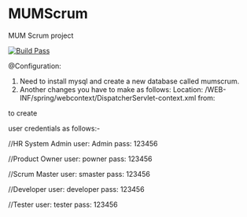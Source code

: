 # MUMScrum
MUM Scrum project

<a title="GitHub MUMScrum" href="https://github.com/masudjbd/MUMScrum" >
<img src="https://travis-ci.org/masudjbd/MUMScrum.svg?branch=master" alt="Build Pass" />
</a>

@Configuration: 
1. Need to install mysql and create a new database called mumscrum.
2. Another changes you have to make as follows:
Location:
/WEB-INF/spring/webcontext/DispatcherServlet-context.xml
from:
<!-- < prop key="hibernate.hbm2ddl.auto" >create</prop>-->
to
<prop key="hibernate.hbm2ddl.auto">create</prop>



 
user credentials as follows:- 

//HR System Admin
user: Admin
pass: 123456


//Product Owner
user: powner
pass: 123456

//Scrum Master
user: smaster
pass: 123456

//Developer
user: developer
pass: 123456

//Tester
user: tester
pass: 123456